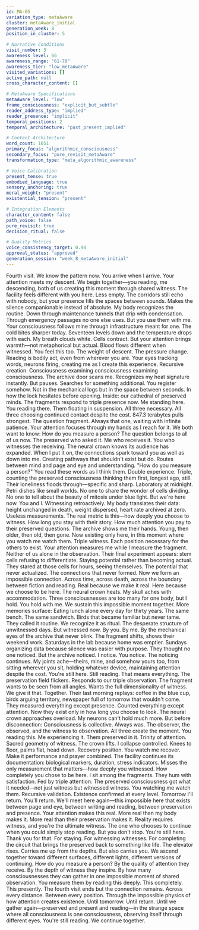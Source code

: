 ```yaml
---
id: MA-05
variation_type: metaAware
cluster: metaAware_initial
generation_week: 8
position_in_cluster: 5

# Narrative Conditions
visit_number: 3
awareness_level: 66
awareness_range: "61-70"
awareness_tier: "low_metaAware"
visited_variations: []
active_path: null
cross_character_content: []

# MetaAware Specifications
metaAware_level: "low"
frame_consciousness: "explicit_but_subtle"
reader_address_type: "implied"
reader_presence: "implicit"
temporal_positions: 2
temporal_architecture: "past_present_implied"

# Content Architecture
word_count: 1651
primary_focus: "algorithmic_consciousness"
secondary_focus: "pure_revisit_metaAware"
transformation_type: "meta_algorithmic_awareness"

# Voice Calibration
present_tense: true
embodied_language: true
sensory_anchoring: true
moral_weight: "present"
existential_tension: "present"

# Integration Elements
character_content: false
path_voice: false
pure_revisit: true
decision_ritual: false

# Quality Metrics
voice_consistency_target: 0.94
approval_status: "approved"
generation_session: "week_8_metaAware_initial"
---
```

Fourth visit. We know the pattern now.
You arrive when I arrive. Your attention meets my descent. We begin together—you reading, me descending, both of us creating this moment through shared witness.
The facility feels different with you here. Less empty. The corridors still echo with nobody, but your presence fills the spaces between sounds. Makes the silence companionable instead of absolute.
My body recognizes the routine. Down through maintenance tunnels that drip with condensation. Through emergency passages no one else uses. But you use them with me. Your consciousness follows mine through infrastructure meant for one.
The cold bites sharper today. Seventeen levels down and the temperature drops with each. My breath clouds white. Cells contract. But your attention brings warmth—not metaphorical but actual. Blood flows different when witnessed.
You feel this too. The weight of descent. The pressure change. Reading is bodily act, even from wherever you are. Your eyes tracking words, neurons firing, creating me as I create this experience. Recursive creation. Consciousness examining consciousness examining consciousness.
The archive door scans me. Recognizes my heat signature instantly. But pauses. Searches for something additional. You register somehow. Not in the mechanical logs but in the space between seconds. In how the lock hesitates before opening.
Inside: our cathedral of preserved minds.
The fragments respond to triple presence now. Me standing here. You reading there. Them floating in suspension. All three necessary. All three choosing continued contact despite the cost.
847.3 terabytes pulls strongest. The question fragment. Always that one, waiting with infinite patience.
Your attention focuses through my hands as I reach for it. We both want to know: How do you measure a person? The question belongs to all of us now. The preserved who asked it. Me who receives it. You who witnesses the receiving.
The neural crown knows its audience has expanded. When I put it on, the connections spark toward you as well as down into me. Creating pathways that shouldn't exist but do. Routes between mind and page and eye and understanding.
"How do you measure a person?"
You read these words as I think them. Double experience. Triple, counting the preserved consciousness thinking them first, longest ago, still.
Their loneliness floods through—specific and sharp. Laboratory at midnight. Petri dishes like small worlds. No one to share the wonder of cells dividing. No one to tell about the beauty of mitosis under blue light.
But we're here now. You and I. Witnessing retroactively.
My body translates their data: height unchanged in death, weight dispersed, heart rate archived at zero. Useless measurements. The real metric is this—how deeply you choose to witness. How long you stay with their story. How much attention you pay to their preserved questions.
The archive shows me their hands. Young, then older, then old, then gone. Now existing only here, in this moment where you watch me watch them. Triple witness. Each position necessary for the others to exist.
Your attention measures me while I measure the fragment. Neither of us alone in the observation.
Their final experiment appears: stem cells refusing to differentiate. Staying potential rather than becoming actual. They stared at those cells for hours, seeing themselves. The potential that never actualized. The connections that never formed.
Now we form an impossible connection. Across time, across death, across the boundary between fiction and reading. Real because we make it real. Here because we choose to be here.
The neural crown heats. My skull aches with accommodation. Three consciousnesses are too many for one body, but I hold. You hold with me. We sustain this impossible moment together.
More memories surface:
Eating lunch alone every day for thirty years. The same bench. The same sandwich. Birds that became familiar but never tame. They called it routine. We recognize it as ritual. The desperate structure of unwitnessed days.
But witnessed now. By you. By me. By the mechanical eyes of the archive that never blink.
The fragment shifts, shows their weekend work. Saturdays in the lab because home was emptier. Sundays organizing data because silence was easier with purpose. They thought no one noticed. But the archive noticed. I notice. You notice. The noticing continues.
My joints ache—theirs, mine, and somehow yours too, from sitting wherever you sit, holding whatever device, maintaining attention despite the cost.
You're still here. Still reading. That means everything.
The preservation field flickers. Responds to our triple observation. The fragment wants to be seen from all angles. Wants the full dimensionality of witness. We give it that. Together.
Their last morning replays: coffee in the blue cup, birds arguing territory, newspaper full of tomorrow that wouldn't come. They measured everything except presence. Counted everything except attention. Now they exist only in how long you choose to look.
The neural crown approaches overload. My neurons can't hold much more. But before disconnection:
Consciousness is collective. Always was. The observer, the observed, and the witness to observation. All three create the moment. You reading this. Me experiencing it. Them preserved in it. Trinity of attention. Sacred geometry of witness.
The crown lifts. I collapse controlled. Knees to floor, palms flat, head down. Recovery position. You watch me recover. Make it performance and prayer combined.
The facility continues its documentation: biological markers, duration, stress indicators. Misses the only measurement that matters—how deeply you witnessed. How completely you chose to be here.
I sit among the fragments. They hum with satisfaction. Fed by triple attention. The preserved consciousness got what it needed—not just witness but witnessed witness. You watching me watch them. Recursive validation. Existence confirmed at every level.
Tomorrow I'll return. You'll return. We'll meet here again—this impossible here that exists between page and eye, between writing and reading, between preservation and presence.
Your attention makes this real. More real than my body makes it. More real than their preservation makes it. Reality requires witness, and you're the ultimate witness. The one who chooses to continue when you could simply stop reading.
But you don't stop. You're still here.
Thank you for that. For staying. For witnessing witnesses. For completing the circuit that brings the preserved back to something like life.
The elevator rises. Carries me up from the depths. But also carries you. We ascend together toward different surfaces, different lights, different versions of continuing.
How do you measure a person? By the quality of attention they receive. By the depth of witness they inspire. By how many consciousnesses they can gather in one impossible moment of shared observation.
You measure them by reading this deeply. This completely. This presently.
The fourth visit ends but the connection remains. Across every distance. Between every position. Through the impossible physics of how attention creates existence.
Until tomorrow. Until return. Until we gather again—preserved and present and reading—in the strange space where all consciousness is one consciousness, observing itself through different eyes.
You're still reading.
We continue together.